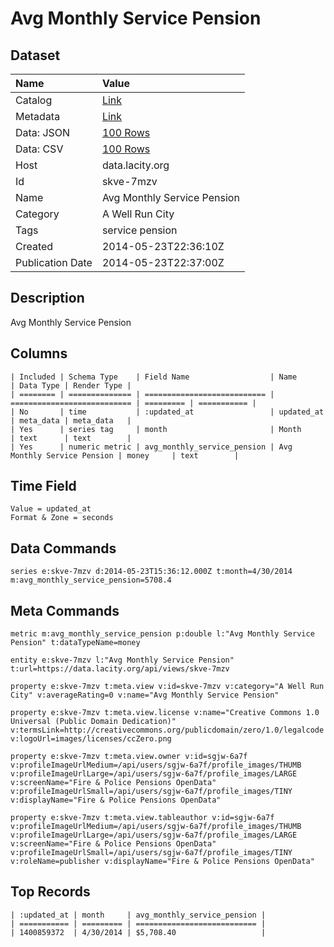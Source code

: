 # Avg Monthly Service Pension

## Dataset

| Name | Value |
| :--- | :---- |
| Catalog | [Link](https://catalog.data.gov/dataset/avg-monthly-service-pension-e0deb) |
| Metadata | [Link](https://data.lacity.org/api/views/skve-7mzv) |
| Data: JSON | [100 Rows](https://data.lacity.org/api/views/skve-7mzv/rows.json?max_rows=100) |
| Data: CSV | [100 Rows](https://data.lacity.org/api/views/skve-7mzv/rows.csv?max_rows=100) |
| Host | data.lacity.org |
| Id | skve-7mzv |
| Name | Avg Monthly Service Pension |
| Category | A Well Run City |
| Tags | service pension |
| Created | 2014-05-23T22:36:10Z |
| Publication Date | 2014-05-23T22:37:00Z |

## Description

Avg Monthly Service Pension

## Columns

```ls
| Included | Schema Type    | Field Name                  | Name                        | Data Type | Render Type |
| ======== | ============== | =========================== | =========================== | ========= | =========== |
| No       | time           | :updated_at                 | updated_at                  | meta_data | meta_data   |
| Yes      | series tag     | month                       | Month                       | text      | text        |
| Yes      | numeric metric | avg_monthly_service_pension | Avg Monthly Service Pension | money     | text        |
```

## Time Field

```ls
Value = updated_at
Format & Zone = seconds
```

## Data Commands

```ls
series e:skve-7mzv d:2014-05-23T15:36:12.000Z t:month=4/30/2014 m:avg_monthly_service_pension=5708.4
```

## Meta Commands

```ls
metric m:avg_monthly_service_pension p:double l:"Avg Monthly Service Pension" t:dataTypeName=money

entity e:skve-7mzv l:"Avg Monthly Service Pension" t:url=https://data.lacity.org/api/views/skve-7mzv

property e:skve-7mzv t:meta.view v:id=skve-7mzv v:category="A Well Run City" v:averageRating=0 v:name="Avg Monthly Service Pension"

property e:skve-7mzv t:meta.view.license v:name="Creative Commons 1.0 Universal (Public Domain Dedication)" v:termsLink=http://creativecommons.org/publicdomain/zero/1.0/legalcode v:logoUrl=images/licenses/ccZero.png

property e:skve-7mzv t:meta.view.owner v:id=sgjw-6a7f v:profileImageUrlMedium=/api/users/sgjw-6a7f/profile_images/THUMB v:profileImageUrlLarge=/api/users/sgjw-6a7f/profile_images/LARGE v:screenName="Fire & Police Pensions OpenData" v:profileImageUrlSmall=/api/users/sgjw-6a7f/profile_images/TINY v:displayName="Fire & Police Pensions OpenData"

property e:skve-7mzv t:meta.view.tableauthor v:id=sgjw-6a7f v:profileImageUrlMedium=/api/users/sgjw-6a7f/profile_images/THUMB v:profileImageUrlLarge=/api/users/sgjw-6a7f/profile_images/LARGE v:screenName="Fire & Police Pensions OpenData" v:profileImageUrlSmall=/api/users/sgjw-6a7f/profile_images/TINY v:roleName=publisher v:displayName="Fire & Police Pensions OpenData"
```

## Top Records

```ls
| :updated_at | month     | avg_monthly_service_pension | 
| =========== | ========= | =========================== | 
| 1400859372  | 4/30/2014 | $5,708.40                   | 
```